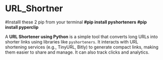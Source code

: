 # URL_Shortner


#Installl these 2 pip from your terminal
 **#pip install pyshorteners**
 **#pip install pyperclip**

A **URL Shortener using Python** is a simple tool that converts long URLs into shorter links using libraries like `pyshorteners`. It interacts with URL shortening services (e.g., TinyURL, Bitly) to generate compact links, making them easier to share and manage. It can also track clicks and analytics.
